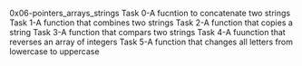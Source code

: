 0x06-pointers_arrays_strings
Task 0-A fucntion to concatenate two strings
Task 1-A function that combines two strings
Task 2-A function that copies a string
Task 3-A function that compars two strings
Task 4-A fuunction that reverses an array of integers
Task 5-A function that changes all letters from lowercase to uppercase
